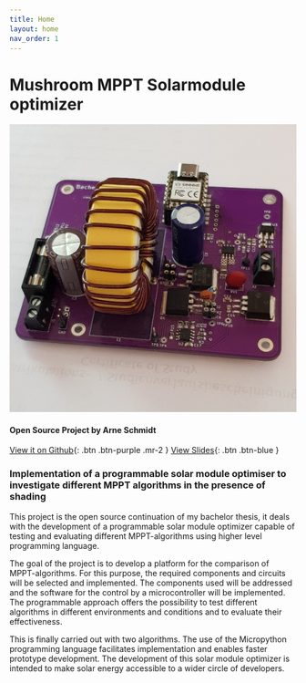 ```yaml
---
title: Home
layout: home
nav_order: 1
---
```


# Mushroom MPPT Solarmodule optimizer

![Hardware](assets/image/hardware2.png)

#### Open Source Project by Arne Schmidt

[View it on Github](https://github.com/dulouie/mushroom_mppt){: .btn .btn-purple .mr-2 }
[View Slides](https://dulouie.github.io/mushroom_mppt/){: .btn .btn-blue }

### Implementation of a programmable solar module optimiser to investigate different MPPT algorithms in the presence of shading

This project is the open source continuation of my bachelor thesis, it deals with the development of a programmable solar
module optimizer capable of testing and evaluating different
MPPT-algorithms
using higher level programming language.

The goal of the project is to
develop a platform for the comparison of MPPT-algorithms. For this purpose, the
required components and circuits will be selected and implemented. The
components used will be addressed and the software for the control by a
microcontroller will be implemented. The programmable approach offers
the possibility to test different algorithms in different environments
and conditions and to evaluate their effectiveness.

This is finally
carried out with two algorithms. The use of the Micropython programming
language facilitates implementation and enables faster prototype
development. The development of this solar module optimizer is intended
to make solar energy accessible to a wider circle of developers.
